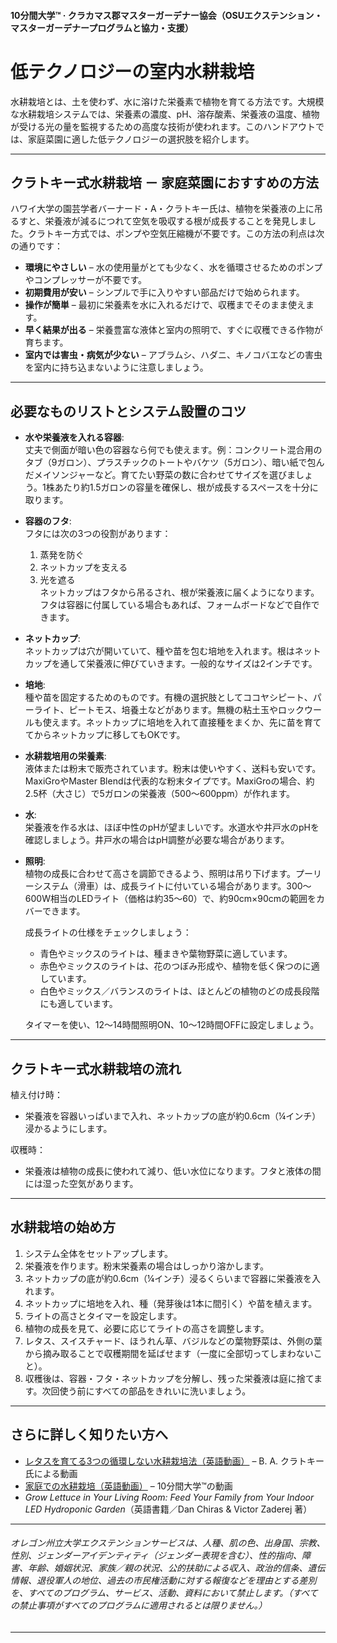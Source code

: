 #### 10分間大学™ · クラカマス郡マスターガーデナー協会（OSUエクステンション・マスターガーデナープログラムと協力・支援）

# 低テクノロジーの室内水耕栽培

水耕栽培とは、土を使わず、水に溶けた栄養素で植物を育てる方法です。大規模な水耕栽培システムでは、栄養素の濃度、pH、溶存酸素、栄養液の温度、植物が受ける光の量を監視するための高度な技術が使われます。このハンドアウトでは、家庭菜園に適した低テクノロジーの選択肢を紹介します。

---

## クラトキー式水耕栽培 － 家庭菜園におすすめの方法

ハワイ大学の園芸学者バーナード・A・クラトキー氏は、植物を栄養液の上に吊るすと、栄養液が減るにつれて空気を吸収する根が成長することを発見しました。クラトキー方式では、ポンプや空気圧縮機が不要です。この方法の利点は次の通りです：

- **環境にやさしい** – 水の使用量がとても少なく、水を循環させるためのポンプやコンプレッサーが不要です。
- **初期費用が安い** – シンプルで手に入りやすい部品だけで始められます。
- **操作が簡単** – 最初に栄養素を水に入れるだけで、収穫までそのまま使えます。
- **早く結果が出る** – 栄養豊富な液体と室内の照明で、すぐに収穫できる作物が育ちます。
- **室内では害虫・病気が少ない** – アブラムシ、ハダニ、キノコバエなどの害虫を室内に持ち込まないように注意しましょう。

---

## 必要なものリストとシステム設置のコツ

- **水や栄養液を入れる容器**:  
  丈夫で側面が暗い色の容器なら何でも使えます。例：コンクリート混合用のタブ（9ガロン）、プラスチックのトートやバケツ（5ガロン）、暗い紙で包んだメイソンジャーなど。育てたい野菜の数に合わせてサイズを選びましょう。1株あたり約1.5ガロンの容量を確保し、根が成長するスペースを十分に取ります。

- **容器のフタ**:  
  フタには次の3つの役割があります：  
  1. 蒸発を防ぐ  
  2. ネットカップを支える  
  3. 光を遮る  
  ネットカップはフタから吊るされ、根が栄養液に届くようになります。フタは容器に付属している場合もあれば、フォームボードなどで自作できます。

- **ネットカップ**:  
  ネットカップは穴が開いていて、種や苗を包む培地を入れます。根はネットカップを通して栄養液に伸びていきます。一般的なサイズは2インチです。

- **培地**:  
  種や苗を固定するためのものです。有機の選択肢としてココヤシピート、パーライト、ピートモス、培養土などがあります。無機の粘土玉やロックウールも使えます。ネットカップに培地を入れて直接種をまくか、先に苗を育ててからネットカップに移してもOKです。

- **水耕栽培用の栄養素**:  
  液体または粉末で販売されています。粉末は使いやすく、送料も安いです。MaxiGroやMaster Blendは代表的な粉末タイプです。MaxiGroの場合、約2.5杯（大さじ）で5ガロンの栄養液（500～600ppm）が作れます。

- **水**:  
  栄養液を作る水は、ほぼ中性のpHが望ましいです。水道水や井戸水のpHを確認しましょう。井戸水の場合はpH調整が必要な場合があります。

- **照明**:  
  植物の成長に合わせて高さを調節できるよう、照明は吊り下げます。プーリーシステム（滑車）は、成長ライトに付いている場合があります。300～600W相当のLEDライト（価格は約$35～$60）で、約90cm×90cmの範囲をカバーできます。

  成長ライトの仕様をチェックしましょう：
  - 青色やミックスのライトは、種まきや葉物野菜に適しています。
  - 赤色やミックスのライトは、花のつぼみ形成や、植物を低く保つのに適しています。
  - 白色やミックス／バランスのライトは、ほとんどの植物のどの成長段階にも適しています。

  タイマーを使い、12～14時間照明ON、10～12時間OFFに設定しましょう。

---

## クラトキー式水耕栽培の流れ

植え付け時：
- 栄養液を容器いっぱいまで入れ、ネットカップの底が約0.6cm（¼インチ）浸かるようにします。

収穫時：
- 栄養液は植物の成長に使われて減り、低い水位になります。フタと液体の間には湿った空気があります。

---

## 水耕栽培の始め方

1. システム全体をセットアップします。
2. 栄養液を作ります。粉末栄養素の場合はしっかり溶かします。
3. ネットカップの底が約0.6cm（¼インチ）浸るくらいまで容器に栄養液を入れます。
4. ネットカップに培地を入れ、種（発芽後は1本に間引く）や苗を植えます。
5. ライトの高さとタイマーを設定します。
6. 植物の成長を見て、必要に応じてライトの高さを調整します。
7. レタス、スイスチャード、ほうれん草、バジルなどの葉物野菜は、外側の葉から摘み取ることで収穫期間を延ばせます（一度に全部切ってしまわないこと）。
8. 収穫後は、容器・フタ・ネットカップを分解し、残った栄養液は庭に捨てます。次回使う前にすべての部品をきれいに洗いましょう。

---

## さらに詳しく知りたい方へ

- [レタスを育てる3つの循環しない水耕栽培法（英語動画）](https://www.youtube.com/watch?v=jiGQsfiPwkI) – B. A. クラトキー氏による動画
- [家庭での水耕栽培（英語動画）](http://www.cmastergardeners.org/10-minute-university) – 10分間大学™の動画
- *Grow Lettuce in Your Living Room: Feed Your Family from Your Indoor LED Hydroponic Garden*（英語書籍／Dan Chiras & Victor Zaderej 著）

---

###### オレゴン州立大学エクステンションサービスは、人種、肌の色、出身国、宗教、性別、ジェンダーアイデンティティ（ジェンダー表現を含む）、性的指向、障害、年齢、婚姻状況、家族／親の状況、公的扶助による収入、政治的信条、遺伝情報、退役軍人の地位、過去の市民権活動に対する報復などを理由とする差別を、すべてのプログラム、サービス、活動、資料において禁止します。（すべての禁止事項がすべてのプログラムに適用されるとは限りません。）
---